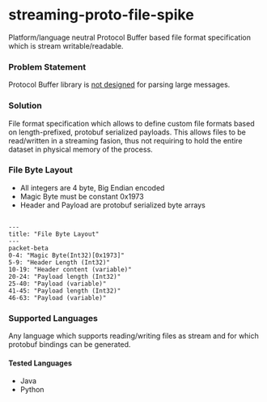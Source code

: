 # streaming-proto-file-spike
Platform/language neutral Protocol Buffer based file format specification which is stream writable/readable.

### Problem Statement
Protocol Buffer library is [not designed](https://protobuf.dev/programming-guides/techniques/#large-data) for parsing large messages.

### Solution
 File format specification which allows to define custom file formats based on length-prefixed, protobuf serialized payloads. This allows files to be read/written in a streaming fasion, thus not requiring to hold the entire dataset in physical memory of the process.

### File Byte Layout
* All integers are 4 byte, Big Endian encoded
* Magic Byte must be constant 0x1973
* Header and Payload are protobuf serialized byte arrays

```mermaid

---
title: "File Byte Layout"
---
packet-beta
0-4: "Magic Byte(Int32)[0x1973]"
5-9: "Header Length (Int32)"
10-19: "Header content (variable)"
20-24: "Payload length (Int32)"
25-40: "Payload (variable)"
41-45: "Payload length (Int32)"
46-63: "Payload (variable)"
```

### Supported Languages
Any language which supports reading/writing files as stream and for which protobuf bindings can be generated.

#### Tested Languages
* Java
* Python
